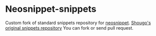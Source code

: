 Neosnippet-snippets
===================

Custom fork of standard snippets repository for
[neosnippet](https://github.com/Shougo/neosnippet.vim).
[Shougo's original snippets repository](https://github.com/Shougo/neosnippet-snippets)
You can fork or send pull request.

